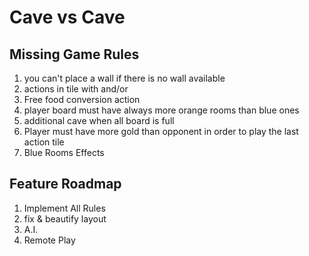 # Cave vs Cave

## Missing Game Rules

1. you can't place a wall if there is no wall available
2. actions in tile with and/or
3. Free food conversion action
4. player board must have always more orange rooms than blue ones
5. additional cave when all board is full
6. Player must have more gold than opponent in order to play the last action tile
7. Blue Rooms Effects

## Feature Roadmap

1. Implement All Rules
2. fix & beautify layout
3. A.I.
4. Remote Play